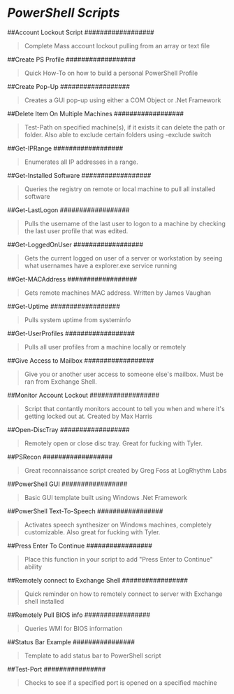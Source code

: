 # *PowerShell Scripts*

##Account Lockout Script
##################
  >Complete Mass account lockout pulling from an array or text file

##Create PS Profile
##################
  >Quick How-To on how to build a personal PowerShell Profile

##Create Pop-Up
##################
  >Creates a GUI pop-up using either a COM Object or .Net Framework

##Delete Item On Multiple Machines
##################
  >Test-Path on specified machine(s), if it exists it can delete the path or folder.  Also able to exclude certain folders using -exclude switch
  
##Get-IPRange
##################
  >Enumerates all IP addresses in a range.  

##Get-Installed Software
##################
  >Queries the registry on remote or local machine to pull all installed software
  
##Get-LastLogon
##################
  >Pulls the username of the last user to logon to a machine by checking the last user profile that was edited.

##Get-LoggedOnUser
##################
  >Gets the current logged on user of a server or workstation by seeing what usernames have a explorer.exe service running
  
##Get-MACAddress
##################
  >Gets remote machines MAC address.  Written by James Vaughan 
  
##Get-Uptime
##################
  >Pulls system uptime from systeminfo

##Get-UserProfiles
##################
  >Pulls all user profiles from a machine locally or remotely
  
##Give Access to Mailbox
##################
  >Give you or another user access to someone else's mailbox.  Must be ran from Exchange Shell.
 
##Monitor Account Lockout
##################
  >Script that contantly monitors account to tell you when and where it's getting locked out at.  Created by Max Harris
 
##Open-DiscTray
##################
  >Remotely open or close disc tray.  Great for fucking with Tyler.
  
##PSRecon
##################
  >Great reconnaissance script created by Greg Foss at LogRhythm Labs

##PowerShell GUI
#################
  >Basic GUI template built using Windows .Net Framework

##PowerShell Text-To-Speech
#################
  >Activates speech synthesizer on Windows machines, completely customizable.  Also great for fucking with Tyler.
  
##Press Enter To Continue
#################
  >Place this function in your script to add "Press Enter to Continue" ability
  
##Remotely connect to Exchange Shell
#################
  >Quick reminder on how to remotely connect to server with Exchange shell installed
  
##Remotely Pull BIOS info
#################
  >Queries WMI for BIOS information
  
##Status Bar Example
################
  >Template to add status bar to PowerShell script

##Test-Port
################
  >Checks to see if a specified port is opened on a specified machine
